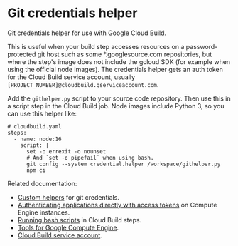 Git credentials helper
======================

Git credentials helper for use with Google Cloud Build.

This is useful when your build step accesses resources on a password-protected git host such as some *.googlesource.com repositories, but where the step's image does not include the gcloud SDK (for example when using the official node images). The credentials helper gets an auth token for the Cloud Build service account, usually `[PROJECT_NUMBER]@cloudbuild.gserviceaccount.com`.

Add the `githelper.py` script to your source code repository. Then use this in
a script step in the Cloud Build job. Node images include Python 3, so you
can use this helper like:

    # cloudbuild.yaml
    steps:
      - name: node:16
        script: |
          set -o errexit -o nounset
          # And `set -o pipefail` when using bash.
          git config --system credential.helper /workspace/githelper.py
          npm ci

Related documentation:

- [Custom helpers][1] for git credentials.
- [Authenticating applications directly with access tokens][2] on Compute Engine instances.
- [Running bash scripts][3] in Cloud Build steps.
- [Tools for Google Compute Engine][4].
- [Cloud Build service account][5].

[1]: https://git-scm.com/docs/gitcredentials#_custom_helpers
[2]: https://cloud.google.com/compute/docs/access/create-enable-service-accounts-for-instances#applications
[3]: https://cloud.google.com/build/docs/configuring-builds/run-bash-scripts
[4]: https://gerrit.googlesource.com/gcompute-tools/
[5]: https://cloud.google.com/build/docs/cloud-build-service-account
